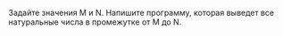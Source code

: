 Задайте значения M и N. Напишите программу, которая выведет все натуральные числа в промежутке от M до N.

